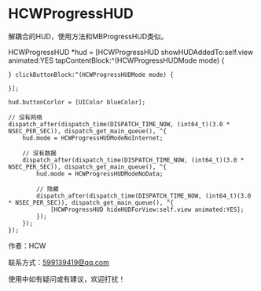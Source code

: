 # HCWProgressHUD
解耦合的HUD，使用方法和MBProgressHUD类似。

HCWProgressHUD *hud = [HCWProgressHUD showHUDAddedTo:self.view animated:YES tapContentBlock:^(HCWProgressHUDMode mode) {
        
    } clickButtonBlock:^(HCWProgressHUDMode mode) {
        
    }];
    
    hud.buttonCorlor = [UIColor blueColor];

    // 没有网络
    dispatch_after(dispatch_time(DISPATCH_TIME_NOW, (int64_t)(3.0 * NSEC_PER_SEC)), dispatch_get_main_queue(), ^{
        hud.mode = HCWProgressHUDModeNoInternet;
        
        // 没有数据
        dispatch_after(dispatch_time(DISPATCH_TIME_NOW, (int64_t)(3.0 * NSEC_PER_SEC)), dispatch_get_main_queue(), ^{
            hud.mode = HCWProgressHUDModeNoData;
            
            // 隐藏
            dispatch_after(dispatch_time(DISPATCH_TIME_NOW, (int64_t)(3.0 * NSEC_PER_SEC)), dispatch_get_main_queue(), ^{
                [HCWProgressHUD hideHUDForView:self.view animated:YES];
            });
        });
    });
    

作者：HCW

联系方式：599139419@qq.com

使用中如有疑问或有建议，欢迎打扰！
